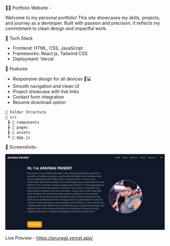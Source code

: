 🧑‍💻 Portfolio Website -

Welcome to my personal portfolio! This site showcases my skills, projects, and journey as a developer. Built with passion and precision, it reflects my commitment to clean design and impactful work.

🚀 Tech Stack
- Frontend: HTML, CSS, JavaScript
- Frameworks: React.js, Tailwind CSS
- Deployment: Vercel

📌 Features
- Responsive design for all devices 📱💻
- Smooth navigation and clean UI
- Project showcase with live links
- Contact form integration
- Resume download option

```
📂 Folder Structure
📁 src
 ┣ 📂 components
 ┣ 📂 pages
 ┣ 📂 assets
 ┗ 📜 App.js
```

📸 Screenshots-

![Portfolio Screenshot](Screenshot%202025-09-26%20140656.png)

Live Preview - https://anuragji.vercel.app/











